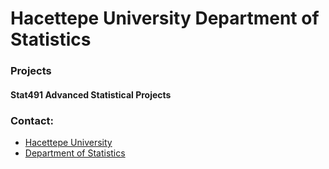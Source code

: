 # Hacettepe University Department of Statistics

### Projects
#### Stat491 Advanced Statistical Projects
### Contact:
- [Hacettepe University]
- [Department of Statistics]

[Hacettepe University]:<https://hacettepe.edu.tr/english>
[Department of Statistics]:<http://www.stat.hacettepe.edu.tr/en>